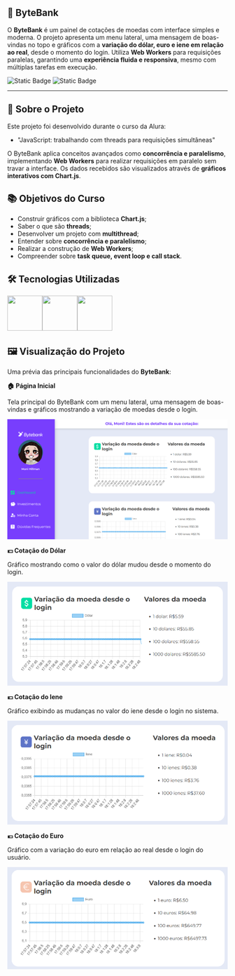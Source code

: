 ## 💱 ByteBank

O **ByteBank** é um painel de cotações de moedas com interface simples e moderna. O projeto apresenta um menu lateral, uma mensagem de boas-vindas no topo e gráficos com a **variação do dólar, euro e iene em relação ao real**, desde o momento do login. Utiliza **Web Workers** para requisições paralelas, garantindo uma **experiência fluida e responsiva**, mesmo com múltiplas tarefas em execução.

![Static Badge](https://img.shields.io/badge/Conclu%C3%ADdo-label?style=for-the-badge&label=Status) ![Static Badge](https://img.shields.io/badge/Alura-label?style=for-the-badge&label=Curso&color=%23000080)

<hr>

## 🚀 Sobre o Projeto

Este projeto foi desenvolvido durante o curso da Alura:

* "JavaScript: trabalhando com threads para requisições simultâneas"

O ByteBank aplica conceitos avançados como **concorrência e paralelismo**, implementando **Web Workers** para realizar requisições em paralelo sem travar a interface. Os dados recebidos são visualizados através de **gráficos interativos com Chart.js**.

## 📚 Objetivos do Curso

* Construir gráficos com a biblioteca **Chart.js**;
* Saber o que são **threads**;
* Desenvolver um projeto com **multithread**;
* Entender sobre **concorrência e paralelismo**;
* Realizar a construção de **Web Workers**;
* Compreender sobre **task queue, event loop e call stack**.

## 🛠️ Tecnologias Utilizadas

<img src="https://cdn.jsdelivr.net/gh/devicons/devicon@latest/icons/html5/html5-original-wordmark.svg" width="80" height="80"/><img src="https://cdn.jsdelivr.net/gh/devicons/devicon@latest/icons/css3/css3-original-wordmark.svg" width="80" height="80"/><img src="https://cdn.jsdelivr.net/gh/devicons/devicon@latest/icons/javascript/javascript-original.svg" width="80" height="80"/>

## 🖼️ Visualização do Projeto

Uma prévia das principais funcionalidades do **ByteBank**:

**🏠 Página Inicial**

Tela principal do ByteBank com um menu lateral, uma mensagem de boas-vindas e gráficos mostrando a variação de moedas desde o login.

<img src="bytebank-home.png" width="600" alt="Página Inicial"/>

**💵 Cotação do Dólar**

Gráfico mostrando como o valor do dólar mudou desde o momento do login.

<img src="bytebank-dolar.png" width="600" alt="Cotação do Dólar"/>

**💴 Cotação do Iene**

 Gráfico exibindo as mudanças no valor do iene desde o login no sistema.
 
 <img src="bytebank-iene.png" width="600" alt="Cotação do Iene"/>

**💶 Cotação do Euro**

Gráfico com a variação do euro em relação ao real desde o login do usuário.

<img src="bytebank-euro.png" width="600" alt="Cotação do Euro"/>

